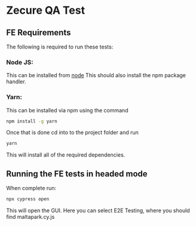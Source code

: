 # Zecure QA Test

## FE Requirements
The following is required to run these tests:

### Node JS: 
This can be installed from [node](https://nodejs.org/en/)
This should also install the npm package handler.

### Yarn: 
This can be installed via npm using the command
```bash
npm install -g yarn
```

Once that is done cd into to the project folder and run 
```bash
yarn
```
This will install all of the required dependencies.

## Running the FE tests in headed mode
When complete run:
```bash
npx cypress open
```
This will open the GUI.
Here you can select E2E Testing, where you should find maltapark.cy.js